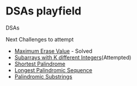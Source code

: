 # DSAs playfield
DSAs 

Next Challenges to attempt
- [Maximum Erase Value](https://leetcode.com/problems/maximum-erasure-value/) - Solved
- [Subarrays with K different Integers](https://leetcode.com/problems/subarrays-with-k-different-integers/)(Attempted)
- [Shortest Palindrome](https://leetcode.com/problems/shortest-palindrome/)
- [Longest Palindromic Sequence](https://leetcode.com/problems/longest-palindromic-subsequence/)
- [Palindromic Substrings](https://leetcode.com/problems/palindromic-substrings/)